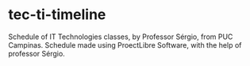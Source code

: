 # tec-ti-timeline
Schedule of IT Technologies classes, by Professor Sérgio, from PUC Campinas. Schedule made using ProectLibre Software, with the help of professor Sérgio.

